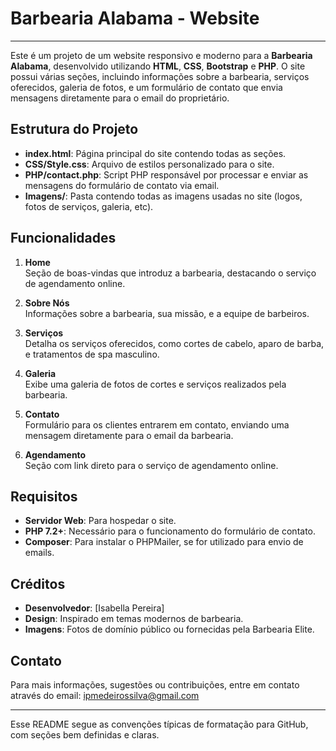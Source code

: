 # Barbearia Alabama - Website

---

Este é um projeto de um website responsivo e moderno para a **Barbearia Alabama**, desenvolvido utilizando **HTML**, **CSS**, **Bootstrap** e **PHP**. O site possui várias seções, incluindo informações sobre a barbearia, serviços oferecidos, galeria de fotos, e um formulário de contato que envia mensagens diretamente para o email do proprietário.

## Estrutura do Projeto

- **index.html**: Página principal do site contendo todas as seções.
- **CSS/Style.css**: Arquivo de estilos personalizado para o site.
- **PHP/contact.php**: Script PHP responsável por processar e enviar as mensagens do formulário de contato via email.
- **Imagens/**: Pasta contendo todas as imagens usadas no site (logos, fotos de serviços, galeria, etc).

## Funcionalidades

1. **Home**  
   Seção de boas-vindas que introduz a barbearia, destacando o serviço de agendamento online.

2. **Sobre Nós**  
   Informações sobre a barbearia, sua missão, e a equipe de barbeiros.

3. **Serviços**  
   Detalha os serviços oferecidos, como cortes de cabelo, aparo de barba, e tratamentos de spa masculino.

4. **Galeria**  
   Exibe uma galeria de fotos de cortes e serviços realizados pela barbearia.

5. **Contato**  
   Formulário para os clientes entrarem em contato, enviando uma mensagem diretamente para o email da barbearia.

6. **Agendamento**  
   Seção com link direto para o serviço de agendamento online.

## Requisitos

- **Servidor Web**: Para hospedar o site.
- **PHP 7.2+**: Necessário para o funcionamento do formulário de contato.
- **Composer**: Para instalar o PHPMailer, se for utilizado para envio de emails.

## Créditos

- **Desenvolvedor**: [Isabella Pereira]
- **Design**: Inspirado em temas modernos de barbearia.
- **Imagens**: Fotos de domínio público ou fornecidas pela Barbearia Elite.

## Contato

Para mais informações, sugestões ou contribuições, entre em contato através do email: ipmedeirossilva@gmail.com

---

Esse README segue as convenções típicas de formatação para GitHub, com seções bem definidas e claras.
